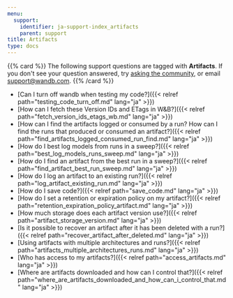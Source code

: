 ```yaml
---
menu:
  support:
    identifier: ja-support-index_artifacts
    parent: support
title: Artifacts
type: docs
---
```


{{% card %}}
The following support questions are tagged with <b>Artifacts</b>. If you don't see 
your question answered, try [asking the community](https://community.wandb.ai/), 
or email [support@wandb.com](mailto:support@wandb.com).
{{% /card %}}

- [Can I turn off wandb when testing my code?]({{< relref path="testing_code_turn_off.md" lang="ja" >}})
- [How can I fetch these Version IDs and ETags in W&B?]({{< relref path="fetch_version_ids_etags_wb.md" lang="ja" >}})
- [How can I find the artifacts logged or consumed by a run? How can I find the runs that produced or consumed an artifact?]({{< relref path="find_artifacts_logged_consumed_run_find.md" lang="ja" >}})
- [How do I best log models from runs in a sweep?]({{< relref path="best_log_models_runs_sweep.md" lang="ja" >}})
- [How do I find an artifact from the best run in a sweep?]({{< relref path="find_artifact_best_run_sweep.md" lang="ja" >}})
- [How do I log an artifact to an existing run?]({{< relref path="log_artifact_existing_run.md" lang="ja" >}})
- [How do I save code?‌]({{< relref path="save_code‌.md" lang="ja" >}})
- [How do I set a retention or expiration policy on my artifact?]({{< relref path="retention_expiration_policy_artifact.md" lang="ja" >}})
- [How much storage does each artifact version use?]({{< relref path="artifact_storage_version.md" lang="ja" >}})
- [Is it possible to recover an artifact after it has been deleted with a run?]({{< relref path="recover_artifact_after_deleted.md" lang="ja" >}})
- [Using artifacts with multiple architectures and runs?]({{< relref path="artifacts_multiple_architectures_runs.md" lang="ja" >}})
- [Who has access to my artifacts?]({{< relref path="access_artifacts.md" lang="ja" >}})
- [Where are artifacts downloaded and how can I control that?]({{< relref path="where_are_artifacts_downloaded_and_how_can_i_control_that.md" lang="ja" >}})